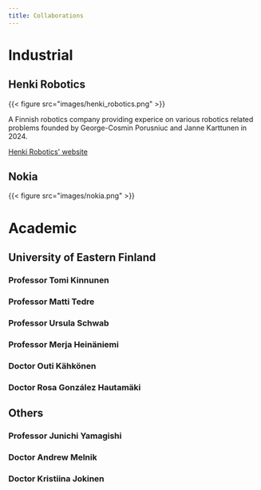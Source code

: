 ```yaml
---
title: Collaborations
---
```

# Industrial
## Henki Robotics

{{< figure src="images/henki_robotics.png" >}}

A Finnish robotics company providing experice on various robotics related problems founded by George-Cosmin Porusniuc and Janne Karttunen in 2024.

[Henki Robotics' website](https://henkirobotics.com/about/)

## Nokia

{{< figure src="images/nokia.png" >}}

# Academic
## University of Eastern Finland

### Professor Tomi Kinnunen

### Professor Matti Tedre

### Professor Ursula Schwab

### Professor Merja Heinäniemi

### Doctor Outi Kähkönen

### Doctor Rosa González Hautamäki

## Others

### Professor Junichi Yamagishi

### Doctor Andrew Melnik

### Doctor Kristiina Jokinen
